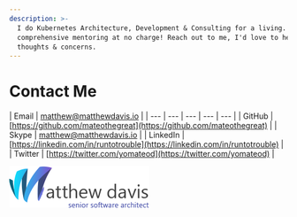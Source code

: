 ```yaml
---
description: >-
  I do Kubernetes Architecture, Development & Consulting for a living. I provide
  comprehensive mentoring at no charge! Reach out to me, I'd love to hear your
  thoughts & concerns.
---
```


# Contact Me

| Email | [matthew@matthewdavis.io](mailto:matthew@matthewdavis.io) |
| --- | --- | --- | --- | --- |
| GitHub | [https://github.com/mateothegreat](https://github.com/mateothegreat) |
| Skype | [matthew@matthewdavis.io](skype:matthew@matthewdavis.io) |
| LinkedIn | [https://linkedin.com/in/runtotrouble](https://linkedin.com/in/runtotrouble) |
| Twitter | [https://twitter.com/yomateod](https://twitter.com/yomateod) |

![](../.gitbook/assets/title.png)



